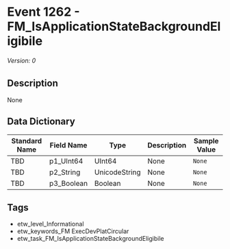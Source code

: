 # Event 1262 - FM_IsApplicationStateBackgroundEligibile
###### Version: 0

## Description
None

## Data Dictionary
|Standard Name|Field Name|Type|Description|Sample Value|
|---|---|---|---|---|
|TBD|p1_UInt64|UInt64|None|`None`|
|TBD|p2_String|UnicodeString|None|`None`|
|TBD|p3_Boolean|Boolean|None|`None`|

## Tags
* etw_level_Informational
* etw_keywords_FM ExecDevPlatCircular
* etw_task_FM_IsApplicationStateBackgroundEligibile